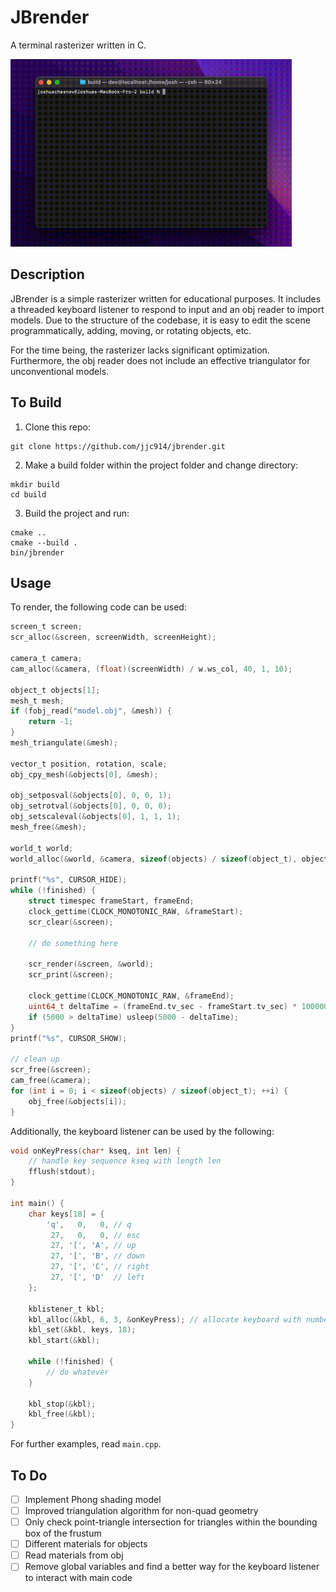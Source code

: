 # JBrender
A terminal rasterizer written in C. 

<img src="/res/jbrender.gif" height="300"/>

## Description
JBrender is a simple rasterizer written for educational purposes. It includes a threaded keyboard listener to respond to input and an obj reader to import models. Due to the structure of the codebase, it is easy to edit the scene programmatically, adding, moving, or rotating objects, etc. 

For the time being, the rasterizer lacks significant optimization. Furthermore, the obj reader does not include an effective triangulator for unconventional models. 

## To Build
1. Clone this repo:
```
git clone https://github.com/jjc914/jbrender.git
```
2. Make a build folder within the project folder and change directory:
```
mkdir build
cd build
```
3. Build the project and run:
```
cmake ..
cmake --build .
bin/jbrender
```

## Usage
To render, the following code can be used:
```c
screen_t screen;
scr_alloc(&screen, screenWidth, screenHeight);

camera_t camera;
cam_alloc(&camera, (float)(screenWidth) / w.ws_col, 40, 1, 10);

object_t objects[1];
mesh_t mesh;
if (fobj_read("model.obj", &mesh)) {
    return -1;
}
mesh_triangulate(&mesh);

vector_t position, rotation, scale;
obj_cpy_mesh(&objects[0], &mesh);

obj_setposval(&objects[0], 0, 0, 1);
obj_setrotval(&objects[0], 0, 0, 0);
obj_setscaleval(&objects[0], 1, 1, 1);
mesh_free(&mesh);

world_t world;
world_alloc(&world, &camera, sizeof(objects) / sizeof(object_t), objects);

printf("%s", CURSOR_HIDE);
while (!finished) {
    struct timespec frameStart, frameEnd;
    clock_gettime(CLOCK_MONOTONIC_RAW, &frameStart);
    scr_clear(&screen);
  
    // do something here
  
    scr_render(&screen, &world);
    scr_print(&screen);
    
    clock_gettime(CLOCK_MONOTONIC_RAW, &frameEnd);
    uint64_t deltaTime = (frameEnd.tv_sec - frameStart.tv_sec) * 1000000 + (frameEnd.tv_nsec - frameStart.tv_nsec) / 1000;
    if (5000 > deltaTime) usleep(5000 - deltaTime);
}
printf("%s", CURSOR_SHOW);

// clean up
scr_free(&screen);
cam_free(&camera);
for (int i = 0; i < sizeof(objects) / sizeof(object_t); ++i) {
    obj_free(&objects[i]);
}
```

Additionally, the keyboard listener can be used by the following:
```c
void onKeyPress(char* kseq, int len) {
    // handle key sequence kseq with length len
    fflush(stdout);
}

int main() {
    char keys[18] = {
        'q',   0,   0, // q
         27,   0,   0, // esc
         27, '[', 'A', // up
         27, '[', 'B', // down
         27, '[', 'C', // right
         27, '[', 'D'  // left
    };

    kblistener_t kbl;
    kbl_alloc(&kbl, 6, 3, &onKeyPress); // allocate keyboard with number of key sequences and keys per sequence
    kbl_set(&kbl, keys, 18);
    kbl_start(&kbl);

    while (!finished) {
        // do whatever
    }

    kbl_stop(&kbl);
    kbl_free(&kbl);
}
```

For further examples, read `main.cpp`. 

## To Do
- [ ] Implement Phong shading model
- [ ] Improved triangulation algorithm for non-quad geometry
- [ ] Only check point-triangle intersection for triangles within the bounding box of the frustum
- [ ] Different materials for objects
- [ ] Read materials from obj
- [ ] Remove global variables and find a better way for the keyboard listener to interact with main code
